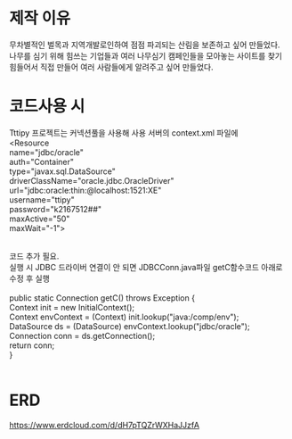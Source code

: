 # 제작 이유
무차별적인 벌목과 지역개발로인하여 점점 파괴되는 산림을 보존하고 싶어 만들었다.<br>
나무를 심기 위해 힘쓰는 기업들과 여러 나무심기 캠페인들을 모아놓는 사이트를 찾기 힘들어서 직접 만들어 여러 사람들에게 알려주고 싶어 만들었다.

# 코드사용 시
Tttipy 프로젝트는 커넥션풀을 사용해 사용 서버의 context.xml 파일에<br>
        <Resource<br>
        name="jdbc/oracle"<br>
        auth="Container"<br>
        type="javax.sql.DataSource"<br>
        driverClassName="oracle.jdbc.OracleDriver"<br>
        url="jdbc:oracle:thin:@localhost:1521:XE"<br>
        username="ttipy"<br>
        password="k2167512##"<br>
        maxActive="50"<br>
        maxWait="-1"><br><br>

코드 추가 필요.
<br>
실행 시 JDBC 드라이버 연결이 안 되면 JDBCConn.java파일 getC함수코드 아래로 수정 후 실행<br>
<br>
public static Connection getC() throws Exception {<br>
			Context init = new InitialContext();<br>
			Context envContext = (Context) init.lookup("java:/comp/env");<br>
            DataSource ds = (DataSource) envContext.lookup("jdbc/oracle");<br>
			Connection conn = ds.getConnection();<br>
			return conn;<br>
		}<br><br>
    

# ERD
https://www.erdcloud.com/d/dH7pTQZrWXHaJJzfA

